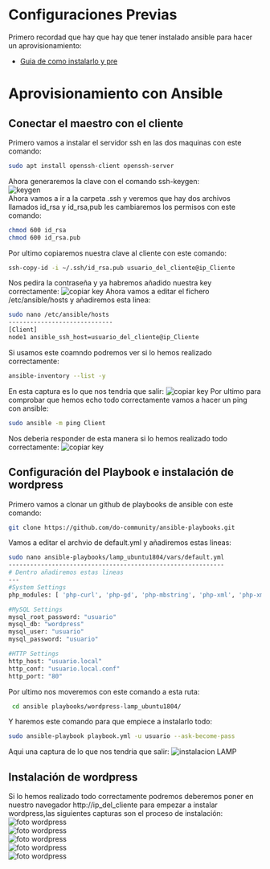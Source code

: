 # Configuraciones Previas
Primero recordad que hay que hay que tener instalado ansible para hacer un aprovisionamiento:  
- [Guia de como instalarlo y pre](https://github.com/AlvaroAMGX/Aprovisionamiento_con_Ansible/blob/main/Instalación.md)
# Aprovisionamiento con Ansible
## Conectar el maestro con el cliente
Primero vamos a instalar el servidor ssh en las dos maquinas con este comando:  
```bash
sudo apt install openssh-client openssh-server
```
Ahora generaremos la clave con el comando ssh-keygen:  
![keygen](https://github.com/AlvaroAMGX/Aprovisionamiento_con_Ansible/blob/main/imagenes/ansible2.png)  
Ahora vamos a ir a la carpeta .ssh y veremos que hay dos archivos llamados id_rsa y id_rsa,pub les cambiaremos los permisos con este comando:
```bash
chmod 600 id_rsa
chmod 600 id_rsa.pub
```
Por ultimo copiaremos nuestra clave al cliente con este comando:
```bash
ssh-copy-id -i ~/.ssh/id_rsa.pub usuario_del_cliente@ip_Cliente
```
Nos pedira la contraseña y ya habremos añadido nuestra key correctamente:
![copiar key](https://github.com/AlvaroAMGX/Aprovisionamiento_con_Ansible/blob/main/imagenes/ansible3.png)
Ahora vamos a editar el fichero /etc/ansible/hosts y añadiremos esta linea:
```bash
sudo nano /etc/ansible/hosts
-----------------------------
[Client]
node1 ansible_ssh_host=usuario_del_cliente@ip_Cliente
```
Si usamos este coamndo podremos ver si lo hemos realizado correctamente:
```bash
ansible-inventory --list -y
```
En esta captura es lo que nos tendria que salir:
![copiar key](https://github.com/AlvaroAMGX/Aprovisionamiento_con_Ansible/blob/main/imagenes/ansible4.png)
Por ultimo para comprobar que hemos echo todo correctamente vamos a hacer un ping con ansible:
```bash
sudo ansible -m ping Client
```
Nos deberia responder de esta manera si lo hemos realizado todo correctamente:
![copiar key](https://github.com/AlvaroAMGX/Aprovisionamiento_con_Ansible/blob/main/imagenes/ansible5.png)
## Configuración del Playbook e instalación de wordpress
Primero vamos a clonar un github de playbooks de ansible con este comando:
```bash
git clone https://github.com/do-community/ansible-playbooks.git
```
Vamos a editar el archvio de default.yml y añadiremos estas lineas:
```bash
sudo nano ansible-playbooks/lamp_ubuntu1804/vars/default.yml
------------------------------------------------------------
# Dentro añadiremos estas lineas
---
#System Settings
php_modules: [ 'php-curl', 'php-gd', 'php-mbstring', 'php-xml', 'php-xmlrpc', 'php-soap', 'php-intl', 'php-zip' ]

#MySQL Settings
mysql_root_password: "usuario"
mysql_db: "wordpress"
mysql_user: "usuario"
mysql_password: "usuario"

#HTTP Settings
http_host: "usuario.local"
http_conf: "usuario.local.conf"
http_port: "80"
```
Por ultimo nos moveremos con este comando a esta ruta:
```bash
 cd ansible playbooks/wordpress-lamp_ubuntu1804/
```
Y haremos este comando para que empiece a instalarlo todo:
```bash
sudo ansible-playbook playbook.yml -u usuario --ask-become-pass
```
Aqui una captura de lo que nos tendria que salir:
![instalacion LAMP](https://github.com/AlvaroAMGX/Aprovisionamiento_con_Ansible/blob/main/imagenes/ansible6.png)
## Instalación de wordpress
Si lo hemos realizado todo correctamente podremos deberemos poner en nuestro navegador  http://ip_del_cliente para empezar a instalar wordpress,las siguientes capturas son el proceso de instalación:
![foto wordpress](https://github.com/AlvaroAMGX/Aprovisionamiento_con_Ansible/blob/main/imagenes/ansible7.png)  
![foto wordpress](https://github.com/AlvaroAMGX/Aprovisionamiento_con_Ansible/blob/main/imagenes/ansible8.png)  
![foto wordpress](https://github.com/AlvaroAMGX/Aprovisionamiento_con_Ansible/blob/main/imagenes/ansible9.png)  
![foto wordpress](https://github.com/AlvaroAMGX/Aprovisionamiento_con_Ansible/blob/main/imagenes/ansible10.png)  
![foto wordpress](https://github.com/AlvaroAMGX/Aprovisionamiento_con_Ansible/blob/main/imagenes/ansible11.png)  
